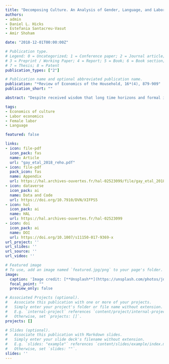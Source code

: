 ```yaml
---
title: "Decomposing Culture. An Analysis of Gender, Language, and Labor Supply in the Household"
authors:
- admin
- Daniel L. Hicks
- Estefania Santacreu-Vasut
- Amir Shoham

date: "2018-12-01T00:00:00Z"

# Publication type.
# Legend: 0 = Uncategorized; 1 = Conference paper; 2 = Journal article;
# 3 = Preprint / Working Paper; 4 = Report; 5 = Book; 6 = Book section;
# 7 = Thesis; 8 = Patent
publication_types: ["2"]

# Publication name and optional abbreviated publication name.
publication: "*Review of Economics of the Household, 16*(4), 879-909"
publication_short: ""

abstract: "Despite received wisdom that long time horizons and formal institutions can induce private investment under dictatorship, there is substantial investment even in relatively unconstrained regimes. This paper provides a novel explanation for the puzzle of investment in these regimes: economic elites’ uncertainty over expected investment returns under plausible alternative authoritarian successors. We construct a noisy signaling model that captures how uncertainty over which type of authoritarian successor will rule next and uncertainty in the truthfulness of policy promises made by potential autocratic successors might provide incentives for elite investment."

tags:
- Economics of culture
- Labor economics
- Female labor
- Language

featured: false

links:
- icon: file-pdf
  icon_pack: fas
  name: Article
  url: "gay_etal_2018_reho.pdf"
- icon: file-pdf
  pack_icon: fas
  name: Appendix
  url: https://hal.archives-ouvertes.fr/hal-02523099/file/gay_etal_2018_reho_appendix.pdf
- icon: dataverse
  icon_pack: ai
  name: Data and Code
  url: https://doi.org/10.7910/DVN/XIFPS5
- icon: hal
  icon_pack: ai
  name: HAL
  url: https://hal.archives-ouvertes.fr/hal-02523099
- icon: doi
  icon_pack: ai
  name: DOI
  url: https://doi.org/10.1007/s11150-017-9369-x
url_project: ''
url_slides: ''
url_source: ''
url_video: ''

# Featured image
# To use, add an image named `featured.jpg/png` to your page's folder. 
image:
  caption: 'Image credit: [**Unsplash**](https://unsplash.com/photos/jdD8gXaTZsc)'
  focal_point: ""
  preview_only: false

# Associated Projects (optional).
#   Associate this publication with one or more of your projects.
#   Simply enter your project's folder or file name without extension.
#   E.g. `internal-project` references `content/project/internal-project/index.md`.
#   Otherwise, set `projects: []`.
projects: []

# Slides (optional).
#   Associate this publication with Markdown slides.
#   Simply enter your slide deck's filename without extension.
#   E.g. `slides: "example"` references `content/slides/example/index.md`.
#   Otherwise, set `slides: ""`.
slides: ''
---
```

